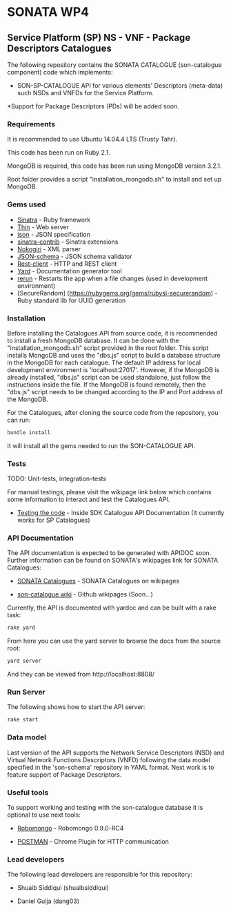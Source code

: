 # SONATA WP4

## Service Platform (SP) NS - VNF - Package Descriptors Catalogues

The following repository contains the SONATA CATALOGUE (son-catalogue component) code which implements:

* SON-SP-CATALOGUE API for various elements' Descriptors (meta-data) such NSDs and VNFDs for the Service Platform.

*Support for Package Descriptors (PDs) will be added soon.


### Requirements

It is recommended to use Ubuntu 14.04.4 LTS (Trusty Tahr).

This code has been run on Ruby 2.1.

MongoDB is required, this code has been run using MongoDB version 3.2.1.

Root folder provides a script "installation_mongodb.sh" to install and set up MongoDB.


### Gems used

* [Sinatra](http://www.sinatrarb.com/) - Ruby framework
* [Thin](https://github.com/macournoyer/thin/) - Web server
* [json](https://github.com/flori/json) - JSON specification
* [sinatra-contrib](https://github.com/sinatra/sinatra-contrib) - Sinatra extensions
* [Nokogiri](https://github.com/sparklemotion/nokogiri) - XML parser
* [JSON-schema](https://github.com/ruby-json-schema/json-schema) - JSON schema validator
* [Rest-client](https://github.com/rest-client/rest-client) - HTTP and REST client
* [Yard](https://github.com/lsegal/yard) - Documentation generator tool
* [rerun](https://github.com/alexch/rerun) - Restarts the app when a file changes (used in development environment)
* [SecureRandom] (https://rubygems.org/gems/rubysl-securerandom) - Ruby standard lib for UUID generation


### Installation

Before installing the Catalogues API from source code, it is recommended to install a fresh MongoDB database. It can be done with the "installation_mongodb.sh" script provided in the root folder. This script installs MongoDB and uses the "dbs.js" script to build a database structure in the MongoDB for each catalogue. The default IP address for local development environment is 'localhost:27017'. However, if the MongoDB is already installed, "dbs.js" script can be used standalone, just follow the instructions inside the file. If the MongoDB is found remotely, then the "dbs.js" script needs to be changed according to the IP and Port address of the MongoDB.

For the Catalogues, after cloning the source code from the repository, you can run:

```sh
bundle install
```

It will install all the gems needed to run the SON-CATALOGUE API.

### Tests

TODO: Unit-tests, integration-tests

For manual testings, please visit the wikipage link below which contains some information to interact and test the Catalogues API.

* [Testing the code](http://wiki.sonata-nfv.eu/index.php/SONATA_Catalogues) - Inside SDK Catalogue API Documentation (It currently works for SP Catalogues)


### API Documentation

The API documentation is expected to be generated with APIDOC soon. Further information can be found on SONATA's wikipages link for SONATA Catalogues:

* [SONATA Catalogues](http://wiki.sonata-nfv.eu/index.php/SONATA_Catalogues) - SONATA Catalogues on wikipages

* [son-catalogue wiki]() - Github wikipages (Soon...)


Currently, the API is documented with yardoc and can be built with a rake task:

```sh
rake yard
```

From here you can use the yard server to browse the docs from the source root:

```sh
yard server
```

And they can be viewed from http://localhost:8808/

### Run Server

The following shows how to start the API server:

```sh
rake start
```


### Data model

Last version of the API supports the Network Service Descriptors (NSD) and Virtual Network Functions Descriptors (VNFD) following the data model specified in the 'son-schema' repository in YAML format.
Next work is to feature support of Package Descriptors.


### Useful tools

To support working and testing with the son-catalogue database it is optional to use next tools:

* [Robomongo](https://robomongo.org/download) - Robomongo 0.9.0-RC4

* [POSTMAN](https://www.getpostman.com/) - Chrome Plugin for HTTP communication



### Lead developers

The following lead developers are responsible for this repository:

* Shuaib Siddiqui (shuaibsiddiqui)

* Daniel Guija (dang03)


